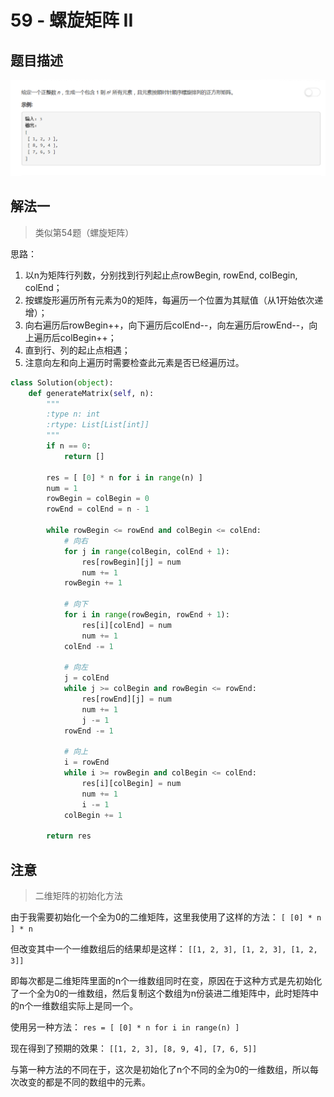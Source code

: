 # 59 - 螺旋矩阵 II

## 题目描述
![problem](images/59.png)

## 解法一
>类似第54题（螺旋矩阵）

思路：
1. 以n为矩阵行列数，分别找到行列起止点rowBegin, rowEnd, colBegin, colEnd；
2. 按螺旋形遍历所有元素为0的矩阵，每遍历一个位置为其赋值（从1开始依次递增）；
3. 向右遍历后rowBegin++，向下遍历后colEnd--，向左遍历后rowEnd--，向上遍历后colBegin++；
4. 直到行、列的起止点相遇；
5. 注意向左和向上遍历时需要检查此元素是否已经遍历过。

```python
class Solution(object):
    def generateMatrix(self, n):
        """
        :type n: int
        :rtype: List[List[int]]
        """
        if n == 0:
            return []

        res = [ [0] * n for i in range(n) ]
        num = 1
        rowBegin = colBegin = 0
        rowEnd = colEnd = n - 1
        
        while rowBegin <= rowEnd and colBegin <= colEnd:
            # 向右
            for j in range(colBegin, colEnd + 1):
                res[rowBegin][j] = num
                num += 1
            rowBegin += 1

            # 向下
            for i in range(rowBegin, rowEnd + 1):
                res[i][colEnd] = num
                num += 1
            colEnd -= 1

            # 向左
            j = colEnd
            while j >= colBegin and rowBegin <= rowEnd:
                res[rowEnd][j] = num
                num += 1
                j -= 1
            rowEnd -= 1

            # 向上
            i = rowEnd
            while i >= rowBegin and colBegin <= colEnd:
                res[i][colBegin] = num
                num += 1
                i -= 1
            colBegin += 1
            
        return res
```

## 注意
>二维矩阵的初始化方法

由于我需要初始化一个全为0的二维矩阵，这里我使用了这样的方法：
`[ [0] * n ] * n`

但改变其中一个一维数组后的结果却是这样：
`[[1, 2, 3], [1, 2, 3], [1, 2, 3]]`

即每次都是二维矩阵里面的n个一维数组同时在变，原因在于这种方式是先初始化了一个全为0的一维数组，然后复制这个数组为n份装进二维矩阵中，此时矩阵中的n个一维数组实际上是同一个。

使用另一种方法：
`res = [ [0] * n for i in range(n) ]`

现在得到了预期的效果：
`[[1, 2, 3], [8, 9, 4], [7, 6, 5]]`

与第一种方法的不同在于，这次是初始化了n个不同的全为0的一维数组，所以每次改变的都是不同的数组中的元素。